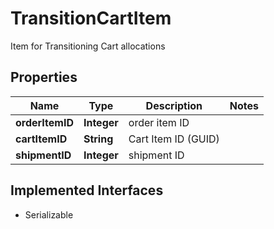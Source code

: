 

# TransitionCartItem

Item for Transitioning Cart allocations

## Properties

| Name | Type | Description | Notes |
|------------ | ------------- | ------------- | -------------|
|**orderItemID** | **Integer** | order item ID |  |
|**cartItemID** | **String** | Cart Item ID (GUID) |  |
|**shipmentID** | **Integer** | shipment ID |  |


## Implemented Interfaces

* Serializable


